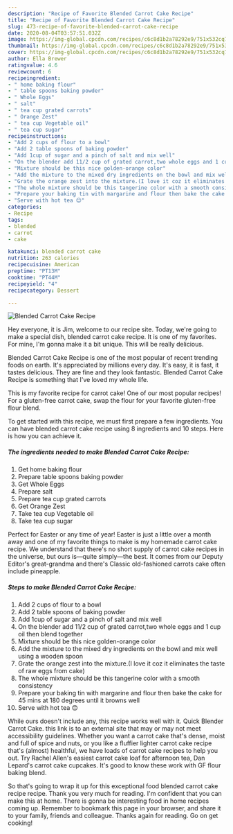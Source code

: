 ```yaml
---
description: "Recipe of Favorite Blended Carrot Cake Recipe"
title: "Recipe of Favorite Blended Carrot Cake Recipe"
slug: 473-recipe-of-favorite-blended-carrot-cake-recipe
date: 2020-08-04T03:57:51.032Z
image: https://img-global.cpcdn.com/recipes/c6c8d1b2a78292e9/751x532cq70/blended-carrot-cake-recipe-recipe-main-photo.jpg
thumbnail: https://img-global.cpcdn.com/recipes/c6c8d1b2a78292e9/751x532cq70/blended-carrot-cake-recipe-recipe-main-photo.jpg
cover: https://img-global.cpcdn.com/recipes/c6c8d1b2a78292e9/751x532cq70/blended-carrot-cake-recipe-recipe-main-photo.jpg
author: Ella Brewer
ratingvalue: 4.6
reviewcount: 6
recipeingredient:
- " home baking flour"
- " table spoons baking powder"
- " Whole Eggs"
- " salt"
- " tea cup grated carrots"
- " Orange Zest"
- " tea cup Vegetable oil"
- " tea cup sugar"
recipeinstructions:
- "Add 2 cups of flour to a bowl"
- "Add 2 table spoons of baking powder"
- "Add 1cup of sugar and a pinch of salt and mix well"
- "On the blender add 11/2 cup of grated carrot,two whole eggs and 1 cup oil then blend together"
- "Mixture should be this nice golden-orange color"
- "Add the mixture to the mixed dry ingredients on the bowl and mix well using a wooden spoon"
- "Grate the orange zest into the mixture.(I love it coz it eliminates the taste of raw eggs from cake)"
- "The whole mixture should be this tangerine color with a smooth consistency"
- "Prepare your baking tin with margarine and flour then bake the cake for 45 mins at 180 degrees until it browns well"
- "Serve with hot tea 😊"
categories:
- Recipe
tags:
- blended
- carrot
- cake

katakunci: blended carrot cake 
nutrition: 263 calories
recipecuisine: American
preptime: "PT13M"
cooktime: "PT44M"
recipeyield: "4"
recipecategory: Dessert

---
```



![Blended Carrot Cake Recipe](https://img-global.cpcdn.com/recipes/c6c8d1b2a78292e9/751x532cq70/blended-carrot-cake-recipe-recipe-main-photo.jpg)

Hey everyone, it is Jim, welcome to our recipe site. Today, we're going to make a special dish, blended carrot cake recipe. It is one of my favorites. For mine, I'm gonna make it a bit unique. This will be really delicious.

Blended Carrot Cake Recipe is one of the most popular of recent trending foods on earth. It's appreciated by millions every day. It's easy, it is fast, it tastes delicious. They are fine and they look fantastic. Blended Carrot Cake Recipe is something that I've loved my whole life.

This is my favorite recipe for carrot cake! One of our most popular recipes! For a gluten-free carrot cake, swap the flour for your favorite gluten-free flour blend.


To get started with this recipe, we must first prepare a few ingredients. You can have blended carrot cake recipe using 8 ingredients and 10 steps. Here is how you can achieve it.

<!--inarticleads1-->

##### The ingredients needed to make Blended Carrot Cake Recipe:

1. Get  home baking flour
1. Prepare  table spoons baking powder
1. Get  Whole Eggs
1. Prepare  salt
1. Prepare  tea cup grated carrots
1. Get  Orange Zest
1. Take  tea cup Vegetable oil
1. Take  tea cup sugar


Perfect for Easter or any time of year! Easter is just a little over a month away and one of my favorite things to make is my homemade carrot cake recipe. We understand that there&#39;s no short supply of carrot cake recipes in the universe, but ours is—quite simply—the best. It comes from our Deputy Editor&#39;s great-grandma and there&#39;s Classic old-fashioned carrots cake often include pineapple. 

<!--inarticleads2-->

##### Steps to make Blended Carrot Cake Recipe:

1. Add 2 cups of flour to a bowl
1. Add 2 table spoons of baking powder
1. Add 1cup of sugar and a pinch of salt and mix well
1. On the blender add 11/2 cup of grated carrot,two whole eggs and 1 cup oil then blend together
1. Mixture should be this nice golden-orange color
1. Add the mixture to the mixed dry ingredients on the bowl and mix well using a wooden spoon
1. Grate the orange zest into the mixture.(I love it coz it eliminates the taste of raw eggs from cake)
1. The whole mixture should be this tangerine color with a smooth consistency
1. Prepare your baking tin with margarine and flour then bake the cake for 45 mins at 180 degrees until it browns well
1. Serve with hot tea 😊


While ours doesn&#39;t include any, this recipe works well with it. Quick Blender Carrot Cake. this link is to an external site that may or may not meet accessibility guidelines. Whether you want a carrot cake that&#39;s dense, moist and full of spice and nuts, or you like a fluffier lighter carrot cake recipe that&#39;s (almost) healthful, we have loads of carrot cake recipes to help you out. Try Rachel Allen&#39;s easiest carrot cake loaf for afternoon tea, Dan Lepard&#39;s carrot cake cupcakes. It&#39;s good to know these work with GF flour baking blend. 

So that's going to wrap it up for this exceptional food blended carrot cake recipe recipe. Thank you very much for reading. I'm confident that you can make this at home. There is gonna be interesting food in home recipes coming up. Remember to bookmark this page in your browser, and share it to your family, friends and colleague. Thanks again for reading. Go on get cooking!
